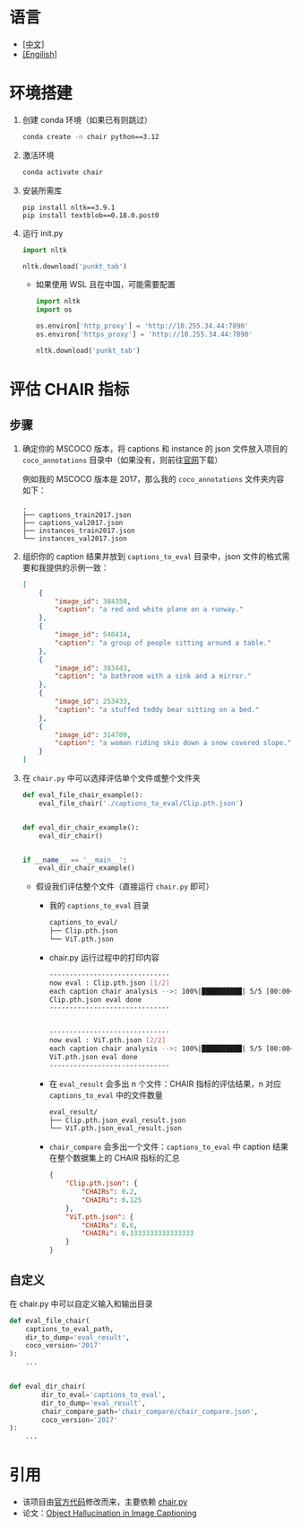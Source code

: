 # 语言

- [[中文]](README_zh.md)
- [[Engilish]](README.md)

# 环境搭建

1. 创建 conda 环境（如果已有则跳过）

    ```sh
    conda create -n chair python==3.12
    ```

2. 激活环境

    ```sh
    conda activate chair
    ```

3. 安装所需库

    ```
    pip install nltk==3.9.1
    pip install textblob==0.18.0.post0
    ```

4. 运行 init.py

    ```python
    import nltk
    
    nltk.download('punkt_tab')
    ```

    - 如果使用 WSL 且在中国，可能需要配置

        ```python
        import nltk
        import os
        
        os.environ['http_proxy'] = 'http://10.255.34.44:7890'
        os.environ['https_proxy'] = 'http://10.255.34.44:7890'
        
        nltk.download('punkt_tab')
        ```

# 评估 CHAIR 指标

## 步骤

1. 确定你的 MSCOCO 版本，将 captions 和 instance 的 json 文件放入项目的 `coco_annotations` 目录中（如果没有，则前往[官网](https://cocodataset.org/#download)下载）

    例如我的 MSCOCO 版本是 2017，那么我的 `coco_annotations` 文件夹内容如下：

    ```
    .
    ├── captions_train2017.json
    ├── captions_val2017.json
    ├── instances_train2017.json
    └── instances_val2017.json
    ```

2. 组织你的 caption 结果并放到 `captions_to_eval` 目录中，json 文件的格式需要和我提供的示例一致：

    ```json
    [
        {
            "image_id": 384350,
            "caption": "a red and white plane on a runway."
        },
        {
            "image_id": 540414,
            "caption": "a group of people sitting around a table."
        },
        {
            "image_id": 383443,
            "caption": "a bathroom with a sink and a mirror."
        },
        {
            "image_id": 253433,
            "caption": "a stuffed teddy bear sitting on a bed."
        },
        {
            "image_id": 314709,
            "caption": "a woman riding skis down a snow covered slope."
        }
    ]
    ```

3. 在 `chair.py` 中可以选择评估单个文件或整个文件夹

    ```python
    def eval_file_chair_example():
        eval_file_chair('./captions_to_eval/Clip.pth.json')
    
    
    def eval_dir_chair_example():
        eval_dir_chair()
    
    
    if __name__ == '__main__':
        eval_dir_chair_example()
    ```

    - 假设我们评估整个文件（直接运行 `chair.py` 即可）

        - 我的 `captions_to_eval` 目录

            ```sh
            captions_to_eval/
            ├── Clip.pth.json
            └── ViT.pth.json
            ```

        - chair.py 运行过程中的打印内容

            ```sh
            ------------------------------
            now eval : Clip.pth.json [1/2]
            each caption chair analysis -->: 100%|██████████| 5/5 [00:00<00:00, 3792.32it/s]
            Clip.pth.json eval done
            ------------------------------
            
            
            ------------------------------
            now eval : ViT.pth.json [2/2]
            each caption chair analysis -->: 100%|██████████| 5/5 [00:00<00:00, 3541.89it/s]
            ViT.pth.json eval done
            ------------------------------
            ```

        - 在 `eval_result` 会多出 n 个文件：CHAIR 指标的评估结果，n 对应 `captions_to_eval` 中的文件数量

            ```sh
            eval_result/
            ├── Clip.pth.json_eval_result.json
            └── ViT.pth.json_eval_result.json
            ```

        - `chair_compare` 会多出一个文件：`captions_to_eval` 中 caption 结果在整个数据集上的 CHAIR 指标的汇总

            ```json
            {
                "Clip.pth.json": {
                    "CHAIRs": 0.2,
                    "CHAIRi": 0.125
                },
                "ViT.pth.json": {
                    "CHAIRs": 0.6,
                    "CHAIRi": 0.3333333333333333
                }
            }
            ```

## 自定义

在 chair.py 中可以自定义输入和输出目录

```python
def eval_file_chair(
    captions_to_eval_path, 
    dir_to_dump='eval_result', 
    coco_version='2017'
):
	...


def eval_dir_chair(
        dir_to_eval='captions_to_eval',
        dir_to_dump='eval_result',
        chair_compare_path='chair_compare/chair_compare.json',
        coco_version='2017'
):
    ...
```

# 引用

- 该项目由[官方代码](https://github.com/LisaAnne/Hallucination)修改而来，主要依赖 [chair.py](https://github.com/LisaAnne/Hallucination/blob/master/utils/chair.py)
- 论文：[Object Hallucination in Image Captioning](https://arxiv.org/pdf/1809.02156)